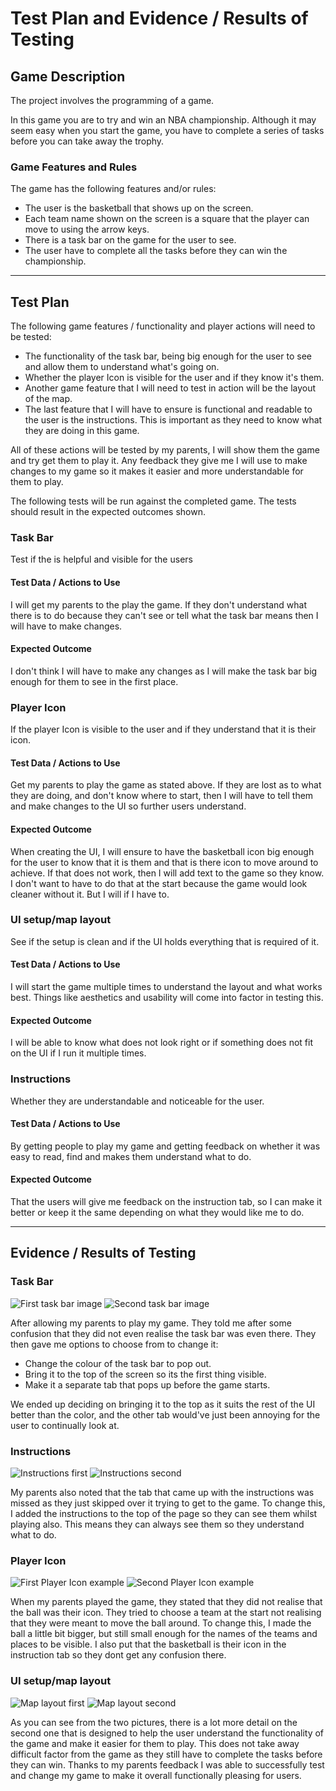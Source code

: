 # Test Plan and Evidence / Results of Testing

## Game Description

The project involves the programming of a game.

In this game you are to try and win an NBA championship.
Although it may seem easy when you start the game, 
you have to complete a series of tasks before you can take away the trophy.

### Game Features and Rules

The game has the following features and/or rules:

- The user is the basketball that shows up on the screen.
- Each team name shown on the screen is a square that the player can move to using the arrow keys.
- There is a task bar on the game for the user to see.
- The user have to complete all the tasks before they can win the championship.

---

## Test Plan

The following game features / functionality and player actions will need to be tested:

- The functionality of the task bar, being big enough for the user to see 
and allow them to understand what's going on.
- Whether the player Icon is visible for the user and if they know it's them.
- Another game feature that I will need to test in action will be the layout of the map.
- The last feature that I will have to ensure is functional and readable to the user is 
the instructions. This is important as they need to know what they are doing in this game.

All of these actions will be tested by my parents, I will show them the game and try get them to 
play it. Any feedback they give me I will use to make changes to my game so it makes it easier and
more understandable for them to play.

The following tests will be run against the completed game. The tests should result in the expected outcomes shown.


### Task Bar

Test if the is helpful and visible for the users

#### Test Data / Actions to Use

I will get my parents to the play the game. If they don't understand what there is to do because they
can't see or tell what the task bar means then I will have to make changes.

#### Expected Outcome

I don't think I will have to make any changes as I will make the task bar big enough for them to
see in the first place.


### Player Icon

If the player Icon is visible to the user and if they understand that it is their icon.

#### Test Data / Actions to Use

Get my parents to play the game as stated above. If they are lost as to what they are doing, and don't
know where to start, then I will have to tell them and make changes to the UI so further users understand.

#### Expected Outcome

When creating the UI, I will ensure to have the basketball icon big enough for the user to know that
it is them and that is there icon to move around to achieve. If that does not work, then I will add text
to the game so they know. I don't want to have to do that at the start because the game would look cleaner
without it. But I will if I have to.


### UI setup/map layout

See if the setup is clean and if the UI holds everything that is required of it.

#### Test Data / Actions to Use

I will start the game multiple times to understand the layout and what works best.
Things like aesthetics and usability will come into factor in testing this.

#### Expected Outcome

I will be able to know what does not look right or if something does not fit on the UI if I run
it multiple times.


### Instructions

Whether they are understandable and noticeable for the user.

#### Test Data / Actions to Use

By getting people to play my game and getting feedback on whether it was easy to read, find and 
makes them understand what to do. 

#### Expected Outcome

That the users will give me feedback on the instruction tab, so I can make it better or keep it the same
depending on what they would like me to do.


---


## Evidence / Results of Testing

### Task Bar

![First task bar image](src/images/taskBar1.png)
![Second task bar image](src/images/taskBar2.png)

After allowing my parents to play my game. They told me after some
confusion that they did not even realise the task bar was even there.
They then gave me options to choose from to change it:
- Change the colour of the task bar to pop out.
- Bring it to the top of the screen so its the first thing visible.
- Make it a separate tab that pops up before the game starts.

We ended up deciding on bringing it to the top as it suits the
rest of the UI better than the color, and the other tab would've just
been annoying for the user to continually look at.


### Instructions


![Instructions first](src/images/instructions1.png)
![Instructions second](src/images/instructions2.png)

My parents also noted that the tab that came up with the instructions was
missed as they just skipped over it trying to get to the game. To change
this, I added the instructions to the top of the page so they can see them
whilst playing also. This means they can always see them so they 
understand what to do.


### Player Icon



![First Player Icon example](src/images/instructions2.png)
![Second Player Icon example](src/images/playerIcon.png)

When my parents played the game, they stated that they did not realise
that the ball was their icon. They tried to choose a team at the start not
realising that they were meant to move the ball around. To change this, 
I made the ball a little bit bigger, but still small enough for the names
of the teams and places to be visible. I also put that the basketball is
their icon in the instruction tab so they dont get any confusion there.


### UI setup/map layout


![Map layout first](src/images/taskBar1.png)
![Map layout second](src/images/pageLayout.png)


As you can see from the two pictures, there is a lot more detail on the
second one that is designed to help the user understand the functionality
of the game and make it easier for them to play. This does not take away
difficult factor from the game as they still have to complete the tasks 
before they can win.
Thanks to my parents feedback I was able to successfully test and change 
my game to make it overall functionally pleasing for users.

